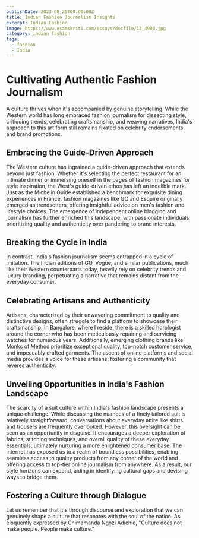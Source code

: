 ```yaml
---
publishDate: 2023-08-25T00:00:00Z
title: Indian Fashion Journalism Insights
excerpt: Indian Fashion 
image: https://www.esamskriti.com/essays/docfile/13_4900.jpg
category: indian fashion
tags:
  - fashion
  - India
---
```


# Cultivating Authentic Fashion Journalism

A culture thrives when it's accompanied by genuine storytelling. While the Western world has long embraced fashion journalism for dissecting style, critiquing trends, celebrating craftsmanship, and weaving narratives, India's approach to this art form still remains fixated on celebrity endorsements and brand promotions.

## Embracing the Guide-Driven Approach

The Western culture has ingrained a guide-driven approach that extends beyond just fashion. Whether it's selecting the perfect restaurant for an intimate dinner or immersing oneself in the pages of fashion magazines for style inspiration, the West's guide-driven ethos has left an indelible mark. Just as the Michelin Guide established a benchmark for exquisite dining experiences in France, fashion magazines like GQ and Esquire originally emerged as trendsetters, offering insightful advice on men's fashion and lifestyle choices. The emergence of independent online blogging and journalism has further enriched this landscape, with passionate individuals prioritizing quality and authenticity over pandering to brand interests.

## Breaking the Cycle in India

In contrast, India's fashion journalism seems entrapped in a cycle of imitation. The Indian editions of GQ, Vogue, and similar publications, much like their Western counterparts today, heavily rely on celebrity trends and luxury branding, perpetuating a narrative that remains distant from the everyday consumer.

## Celebrating Artisans and Authenticity

Artisans, characterized by their unwavering commitment to quality and distinctive designs, often struggle to find a platform to showcase their craftsmanship. In Bangalore, where I reside, there is a skilled horologist around the corner who has been meticulously repairing and servicing watches for numerous years. Additionally, emerging clothing brands like Monks of Method prioritize exceptional quality, top-notch customer service, and impeccably crafted garments. The ascent of online platforms and social media provides a voice for these artisans, fostering a community that reveres authenticity.

## Unveiling Opportunities in India's Fashion Landscape

The scarcity of a suit culture within India's fashion landscape presents a unique challenge. While discussing the nuances of a finely tailored suit is relatively straightforward, conversations about everyday attire like shirts and trousers are frequently overlooked. However, this oversight can be seen as an opportunity in disguise. It encourages a deeper exploration of fabrics, stitching techniques, and overall quality of these everyday essentials, ultimately nurturing a more enlightened consumer base. The internet has exposed us to a realm of boundless possibilities, enabling seamless access to quality products from any corner of the world and offering access to top-tier online journalism from anywhere. As a result, our style horizons can expand, aiding in identifying cultural gaps and devising ways to bridge them.

## Fostering a Culture through Dialogue

Let us remember that it's through discourse and exploration that we can genuinely shape a culture that resonates with the soul of the nation. As eloquently expressed by Chimamanda Ngozi Adichie, "Culture does not make people. People make culture."
